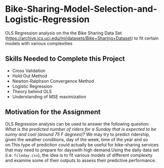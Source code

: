 # Bike-Sharing-Model-Selection-and-Logistic-Regression
OLS Regression analysis on the the Bike Sharing Data Set (https://archive.ics.uci.edu/ml/datasets/Bike+Sharing+Dataset) to fit certain models with various complexities
## Skills Needed to Complete this Project
- Cross Validation
- Hold Out Method
- Newton-Ralphson Convergence Method
- Logistic Regression
- Theory behind OLS
- Understanding of MSE maximization 

## Motivation for the Assignment
OLS Regression analysis can be used to answer the following question: <br /> *What is the predicted number of riders for a Sunday that is expected to be sunny and cool (around 75 F degrees)?*
We may try to predict ridership, given the weather conditions, day of the week, time of the year and so on.This type of prediction could actually be useful for bike-sharing services that may need to prepare for dayswith high demand.Using the daily data set (i.e. `fileday.csv`), the idea is to fit various models of different complexity and examine some of their outputs to assess their predictive performance.
